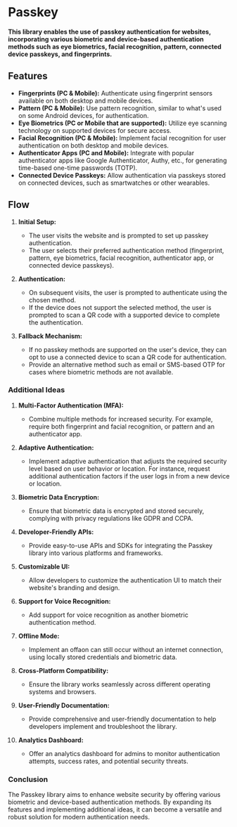 # Passkey

**This library enables the use of passkey authentication for websites, incorporating various biometric and device-based authentication methods such as eye biometrics, facial recognition, pattern, connected device passkeys, and fingerprints.**

## Features

- **Fingerprints (PC & Mobile):** Authenticate using fingerprint sensors available on both desktop and mobile devices.
- **Pattern (PC & Mobile):** Use pattern recognition, similar to what's used on some Android devices, for authentication.
- **Eye Biometrics (PC or Mobile that are supported):** Utilize eye scanning technology on supported devices for secure access.
- **Facial Recognition (PC & Mobile):** Implement facial recognition for user authentication on both desktop and mobile devices.
- **Authenticator Apps (PC and Mobile):** Integrate with popular authenticator apps like Google Authenticator, Authy, etc., for generating time-based one-time passwords (TOTP).
- **Connected Device Passkeys:** Allow authentication via passkeys stored on connected devices, such as smartwatches or other wearables.

## Flow

1. **Initial Setup:**
   - The user visits the website and is prompted to set up passkey authentication.
   - The user selects their preferred authentication method (fingerprint, pattern, eye biometrics, facial recognition, authenticator app, or connected device passkeys).

2. **Authentication:**
   - On subsequent visits, the user is prompted to authenticate using the chosen method.
   - If the device does not support the selected method, the user is prompted to scan a QR code with a supported device to complete the authentication.

3. **Fallback Mechanism:**
   - If no passkey methods are supported on the user's device, they can opt to use a connected device to scan a QR code for authentication.
   - Provide an alternative method such as email or SMS-based OTP for cases where biometric methods are not available.

### Additional Ideas

1. **Multi-Factor Authentication (MFA):**
   - Combine multiple methods for increased security. For example, require both fingerprint and facial recognition, or pattern and an authenticator app.

2. **Adaptive Authentication:**
   - Implement adaptive authentication that adjusts the required security level based on user behavior or location. For instance, request additional authentication factors if the user logs in from a new device or location.

3. **Biometric Data Encryption:**
   - Ensure that biometric data is encrypted and stored securely, complying with privacy regulations like GDPR and CCPA.

4. **Developer-Friendly APIs:**
   - Provide easy-to-use APIs and SDKs for integrating the Passkey library into various platforms and frameworks.

5. **Customizable UI:**
   - Allow developers to customize the authentication UI to match their website's branding and design.

6. **Support for Voice Recognition:**
   - Add support for voice recognition as another biometric authentication method.

7. **Offline Mode:**
   - Implement an offaon can still occur without an internet connection, using locally stored credentials and biometric data.

8. **Cross-Platform Compatibility:**
   - Ensure the library works seamlessly across different operating systems and browsers.

9. **User-Friendly Documentation:**
   - Provide comprehensive and user-friendly documentation to help developers implement and troubleshoot the library.

10. **Analytics Dashboard:**
    - Offer an analytics dashboard for admins to monitor authentication attempts, success rates, and potential security threats.

### Conclusion

The Passkey library aims to enhance website security by offering various biometric and device-based authentication methods. By expanding its features and implementing additional ideas, it can become a versatile and robust solution for modern authentication needs.
